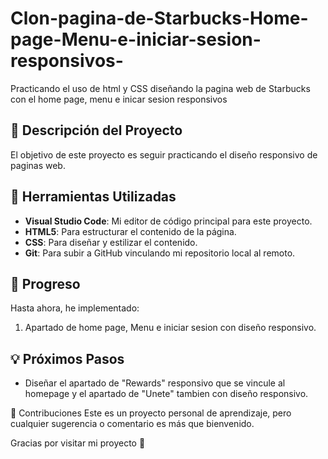 # Clon-pagina-de-Starbucks-Home-page-Menu-e-iniciar-sesion-responsivos-
Practicando el uso de html y CSS diseñando la pagina web de Starbucks con el home page, menu e inicar sesion responsivos

## 📝 Descripción del Proyecto  

El objetivo de este proyecto es seguir practicando el diseño responsivo de paginas web.

## 🔧 Herramientas Utilizadas  
- **Visual Studio Code**: Mi editor de código principal para este proyecto.  
- **HTML5**: Para estructurar el contenido de la página.  
- **CSS**: Para diseñar y estilizar el contenido.  
- **Git**: Para subir a GitHub vinculando mi repositorio local al remoto.

## 🚀 Progreso  
Hasta ahora, he implementado:  
1. Apartado de home page, Menu e iniciar sesion con diseño responsivo.

## 💡 Próximos Pasos  
- Diseñar el apartado de "Rewards" responsivo que se vincule al homepage y el apartado de "Unete" tambien con diseño responsivo.

🤝 Contribuciones
Este es un proyecto personal de aprendizaje, pero cualquier sugerencia o comentario es más que bienvenido.

Gracias por visitar mi proyecto 💚
